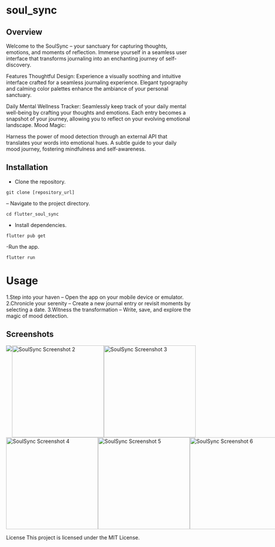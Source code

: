 # soul_sync
## Overview
Welcome to the SoulSync – your sanctuary for capturing thoughts, emotions, and moments of reflection. Immerse yourself in a seamless user interface that transforms journaling into an enchanting journey of self-discovery.

Features
Thoughtful Design:
Experience a visually soothing and intuitive interface crafted for a seamless journaling experience.
Elegant typography and calming color palettes enhance the ambiance of your personal sanctuary.

Daily Mental Wellness Tracker:
Seamlessly keep track of your daily mental well-being by crafting your thoughts and emotions.
Each entry becomes a snapshot of your journey, allowing you to reflect on your evolving emotional landscape.
Mood Magic:

Harness the power of mood detection through an external API that translates your words into emotional hues.
A subtle guide to your daily mood journey, fostering mindfulness and self-awareness.

## Installation
- Clone the repository.
```
git clone [repository_url]
```
– Navigate to the project directory.
```
cd flutter_soul_sync
```
- Install dependencies.
```
flutter pub get
```
-Run the app.
```
flutter run
```

# Usage
1.Step into your haven – Open the app on your mobile device or emulator.
2.Chronicle your serenity – Create a new journal entry or revisit moments by selecting a date.
3.Witness the transformation – Write, save, and explore the magic of mood detection.

## Screenshots

<div style="display: flex; justify-content: space-around;">
  <img src="https://github.com/swas-kar/SoulSync/blob/main/lib/assets/screenshots/WhatsApp%20Image%202024-01-14%20at%204.18.03%20PM%20(1).jpeg">
  <img src="https://github.com/swas-kar/SoulSync/blob/main/lib/assets/screenshots/WhatsApp%20Image%202024-01-14%20at%204.18.03%20PM.jpeg" width="250" alt="SoulSync Screenshot 2">
  <img src="https://github.com/swas-kar/SoulSync/blob/main/lib/assets/screenshots/WhatsApp%20Image%202024-01-14%20at%204.18.04%20PM%20(1).jpeg" width="250" alt="SoulSync Screenshot 3">
</div>

<div style="display: flex; justify-content: space-around;">
  <img src="https://github.com/swas-kar/SoulSync/blob/main/lib/assets/screenshots/WhatsApp%20Image%202024-01-14%20at%204.18.04%20PM.jpeg" width="250" alt="SoulSync Screenshot 4">
  <img src="https://github.com/swas-kar/SoulSync/blob/main/lib/assets/screenshots/WhatsApp%20Image%202024-01-14%20at%204.18.10%20PM%20(1).jpeg" width="250" alt="SoulSync Screenshot 5">
  <img src="https://github.com/swas-kar/SoulSync/blob/main/lib/assets/screenshots/WhatsApp%20Image%202024-01-14%20at%204.18.10%20PM.jpeg" width="250" alt="SoulSync Screenshot 6">
</div>

License
This project is licensed under the MIT License.
